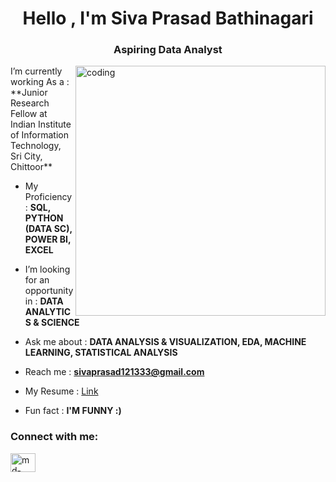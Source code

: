 <h1 align="center">Hello , I'm Siva Prasad Bathinagari</h1>
<h3 align="center"> Aspiring Data Analyst</h3>
<img src="![image](https://github.com/user-attachments/assets/d3038d9a-fdea-42cc-b29d-c99faed3a712)" alt="coding" width="400" align="right">

<p>I’m currently working As a : **Junior Research Fellow at Indian Institute of Information Technology, Sri City, Chittoor**<p>

- My Proficiency : **SQL, PYTHON (DATA SC), POWER BI, EXCEL**

- I’m looking for an opportunity in : **DATA ANALYTICS & SCIENCE**

- Ask me about : **DATA ANALYSIS & VISUALIZATION, EDA, MACHINE LEARNING, STATISTICAL ANALYSIS**

- Reach me : **sivaprasad121333@gmail.com**

- My Resume : [Link](https://drive.google.com/file/d/1YkLG8eCp9_aXqpFGiCPBjtJPJGQz3-52/view?usp=drive_link)
- Fun fact : **I'M FUNNY  :)**

<h3 align="left">Connect with me:</h3>
<p align="left">
<a href="https://www.linkedin.com/in/sivaprasad121333/" target="blank"><img align="center" src="https://raw.githubusercontent.com/rahuldkjain/github-profile-readme-generator/master/src/images/icons/Social/linked-in-alt.svg" alt="md-shabab" height="30" width="40" /></a>

</p>


